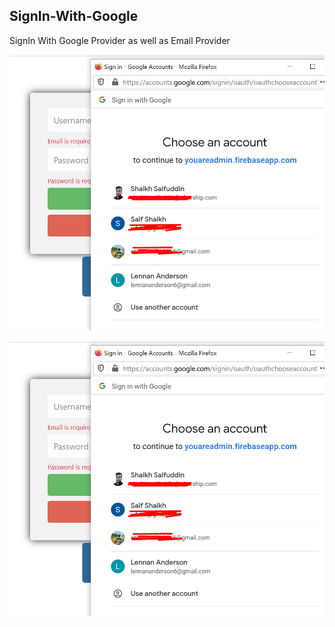 ## SignIn-With-Google
SignIn With Google Provider as well as Email Provider 

![Login Page](https://raw.githubusercontent.com/u4saif/SignIn-With-Google-/master/image.png) 

![](https://raw.githubusercontent.com/u4saif/SignIn-With-Google-/18ea13dac4d9da82bb2b18969643ed64546a7feb/image.png)
